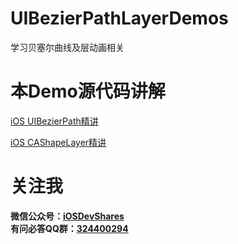 # UIBezierPathLayerDemos
学习贝塞尔曲线及层动画相关

# 本Demo源代码讲解

[iOS UIBezierPath精讲](http://www.henishuo.com/uibezierpath-draw/)

[iOS CAShapeLayer精讲](http://www.henishuo.com/ios-cashapelayer-learning/)

# 关注我

**微信公众号：[iOSDevShares](http://www.henishuo.com/)**<br>
**有问必答QQ群：[324400294](http://www.henishuo.com/)**


